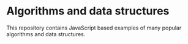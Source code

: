 # Algorithms and data structures

This repository contains JavaScript based examples of many popular algorithms and data structures.
